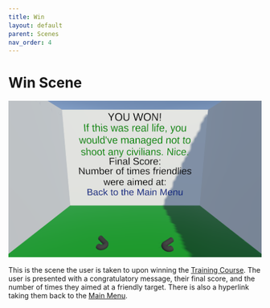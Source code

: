 ```yaml
---
title: Win
layout: default
parent: Scenes
nav_order: 4
---
```


# Win Scene

![](../SceneImages/Win.png)

This is the scene the user is taken to upon winning the [Training Course](./Scenes/trainingCourse.html). The user is presented with a congratulatory message, their final score, and the number of times they aimed at a friendly target. There is also a hyperlink taking them back to the [Main Menu](./Scenes/mainMenu.html).